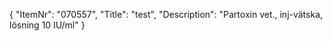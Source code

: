 {
  "ItemNr": "070557",
  "Title": "test",
  "Description": "Partoxin vet., inj-vätska, lösning 10 IU/ml"
}